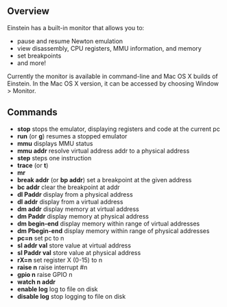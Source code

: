 ## Overview ##

Einstein has a built-in monitor that allows you to:

  * pause and resume Newton emulation
  * view disassembly, CPU registers, MMU information, and memory
  * set breakpoints
  * and more!

Currently the monitor is available in command-line and Mac OS X builds of Einstein.  In the Mac OS X version, it can be accessed by choosing Window > Monitor.

## Commands ##

  * **stop** stops the emulator, displaying registers and code at the current pc
  * **run** (or **g**) resumes a stopped emulator
  * **mmu** displays MMU status
  * **mmu addr** resolve virtual address addr to a physical address
  * **step** steps one instruction
  * **trace** (or **t**)
  * **mr**
  * **break addr** (or **bp addr**) set a breakpoint at the given address
  * **bc addr** clear the breakpoint at addr
  * **dl Paddr** display from a physical address
  * **dl addr** display from a virtual address
  * **dm addr** display memory at virtual address
  * **dm Paddr** display memory at physical address
  * **dm begin-end** display memory within range of virtual addresses
  * **dm Pbegin-end** display memory within range of physical addresses
  * **pc=n** set pc to n
  * **sl addr val** store value at virtual address
  * **sl Paddr val** store value at physical address
  * **rX=n** set register X (0-15) to n
  * **raise n** raise interrupt #n
  * **gpio n** raise GPIO n
  * **watch n addr**
  * **enable log** log to file on disk
  * **disable log** stop logging to file on disk